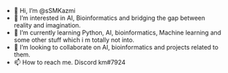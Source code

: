 - 👋 Hi, I’m @sSMKazmi
- 👀 I’m interested in AI, Bioinformatics and bridging the gap between reality and imagination.
- 🌱 I’m currently learning Python, AI, bioinformatics, Machine learning and some other stuff which i m totally not into.
- 💞️ I’m looking to collaborate on AI, bioinformatics and projects related to them.
- 📫 How to reach me. Discord km#7924

<!---
sSMKazmi/sSMKazmi is a ✨ special ✨ repository because its `README.md` (this file) appears on your GitHub profile.
You can click the Preview link to take a look at your changes.
--->
